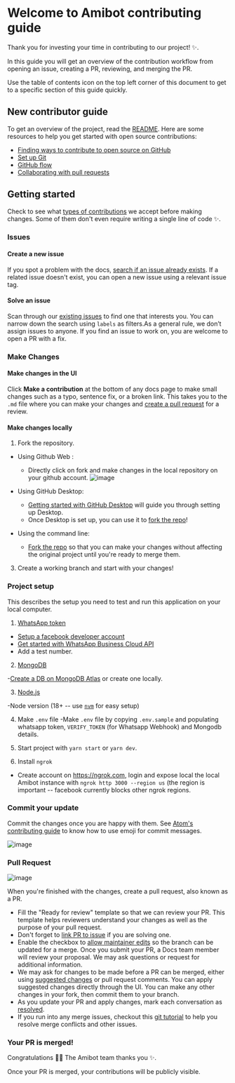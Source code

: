 # Welcome to Amibot contributing guide 

Thank you for investing your time in contributing to our project! :sparkles:. 

<!-- Read our [Code of Conduct](./CODE_OF_CONDUCT.md) to keep our community approachable and respectable. -->

In this guide you will get an overview of the contribution workflow from opening an issue, creating a PR, reviewing, and merging the PR.

Use the table of contents icon on the top left corner of this document to get to a specific section of this guide quickly.

## New contributor guide

To get an overview of the project, read the [README](README.md). Here are some resources to help you get started with open source contributions:

- [Finding ways to contribute to open source on GitHub](https://docs.github.com/en/get-started/exploring-projects-on-github/finding-ways-to-contribute-to-open-source-on-github)
- [Set up Git](https://docs.github.com/en/get-started/quickstart/set-up-git)
- [GitHub flow](https://docs.github.com/en/get-started/quickstart/github-flow)
- [Collaborating with pull requests](https://docs.github.com/en/github/collaborating-with-pull-requests)


## Getting started

Check to see what [types of contributions](/contributing/types-of-contributions.md) we accept before making changes. Some of them don't even require writing a single line of code :sparkles:.

### Issues

#### Create a new issue

If you spot a problem with the docs, [search if an issue already exists](https://docs.github.com/en/github/searching-for-information-on-github/searching-on-github/searching-issues-and-pull-requests#search-by-the-title-body-or-comments). If a related issue doesn't exist, you can open a new issue using a relevant issue tag.
#### Solve an issue

Scan through our [existing issues](https://github.com/asetalias/amibot/issues) to find one that interests you. You can narrow down the search using `labels` as filters.As a general rule, we don’t assign issues to anyone. If you find an issue to work on, you are welcome to open a PR with a fix.

### Make Changes

#### Make changes in the UI

Click **Make a contribution** at the bottom of any docs page to make small changes such as a typo, sentence fix, or a broken link. This takes you to the `.md` file where you can make your changes and [create a pull request](#pull-request) for a review. 


#### Make changes locally

1. Fork the repository.

- Using Github Web :
  - Directly click on fork and make changes in the local repository on your github account.
 ![image](https://user-images.githubusercontent.com/64458111/193403656-7fad4e89-d7b0-4f3a-be64-64bf3b32c0f1.png)


- Using GitHub Desktop:
  - [Getting started with GitHub Desktop](https://docs.github.com/en/desktop/installing-and-configuring-github-desktop/getting-started-with-github-desktop) will guide you through setting up Desktop.
  - Once Desktop is set up, you can use it to [fork the repo](https://docs.github.com/en/desktop/contributing-and-collaborating-using-github-desktop/cloning-and-forking-repositories-from-github-desktop)!

- Using the command line:
  - [Fork the repo](https://docs.github.com/en/github/getting-started-with-github/fork-a-repo#fork-an-example-repository) so that you can make your changes without affecting the original project until you're ready to merge them.

<!-- 3. Install or update to **Node.js v16**. For more information, see [the development guide](contributing/development.md). -->

3. Create a working branch and start with your changes!

### Project setup

 This describes the setup you need to test and run this application on your local computer.
 
 1. [WhatsApp token](https://developers.facebook.com/docs/whatsapp/business-management-api/get-started) 

- [Setup a facebook developer account](https://developers.facebook.com/)
- [Get started with WhatsApp Business Cloud API](https://developers.facebook.com/docs/whatsapp/business-management-api/get-started)
- Add a test number.

2. [MongoDB](https://www.mongodb.com/)

-[Create a DB on MongoDB Atlas](https://www.mongodb.com/docs/atlas/getting-started/) or create one locally.

3. [Node.js](https://nodejs.org/en/download/)

-Node version (18+ -- use [`nvm`](https://github.com/nvm-sh/nvm) for easy setup)

4. Make `.env` file
-Make `.env` file by copying `.env.sample` and populating whatsapp token, `VERIFY_TOKEN` (for Whatsapp Webhook) and Mongodb details.

5. Start project with `yarn start` or `yarn dev`.

6. Install `ngrok`
- Create account on https://ngrok.com, login and expose local the local Amibot instance with `ngrok http 3000 --region us` (the region is important -- facebook currently blocks other ngrok regions.



### Commit your update

Commit the changes once you are happy with them. See [Atom's contributing guide](https://github.com/atom/atom/blob/master/CONTRIBUTING.md#git-commit-messages) to know how to use emoji for commit messages.

<!-- Once your changes are ready, don't forget to [self-review](/contributing/self-review.md) to speed up the review process:zap:. -->

![image](https://user-images.githubusercontent.com/64458111/193404058-2af44221-77d0-4544-94c1-d48217935e8a.png)


### Pull Request

![image](https://user-images.githubusercontent.com/64458111/193404133-741c5664-5c12-45aa-a904-040957e5ac64.png)


When you're finished with the changes, create a pull request, also known as a PR.
- Fill the "Ready for review" template so that we can review your PR. This template helps reviewers understand your changes as well as the purpose of your pull request. 
- Don't forget to [link PR to issue](https://docs.github.com/en/issues/tracking-your-work-with-issues/linking-a-pull-request-to-an-issue) if you are solving one.
- Enable the checkbox to [allow maintainer edits](https://docs.github.com/en/github/collaborating-with-issues-and-pull-requests/allowing-changes-to-a-pull-request-branch-created-from-a-fork) so the branch can be updated for a merge.
Once you submit your PR, a Docs team member will review your proposal. We may ask questions or request for additional information.
- We may ask for changes to be made before a PR can be merged, either using [suggested changes](https://docs.github.com/en/github/collaborating-with-issues-and-pull-requests/incorporating-feedback-in-your-pull-request) or pull request comments. You can apply suggested changes directly through the UI. You can make any other changes in your fork, then commit them to your branch.
- As you update your PR and apply changes, mark each conversation as [resolved](https://docs.github.com/en/github/collaborating-with-issues-and-pull-requests/commenting-on-a-pull-request#resolving-conversations).
- If you run into any merge issues, checkout this [git tutorial](https://github.com/skills/resolve-merge-conflicts) to help you resolve merge conflicts and other issues.

### Your PR is merged!

Congratulations :tada::tada: The Amibot team thanks you :sparkles:. 

Once your PR is merged, your contributions will be publicly visible.

